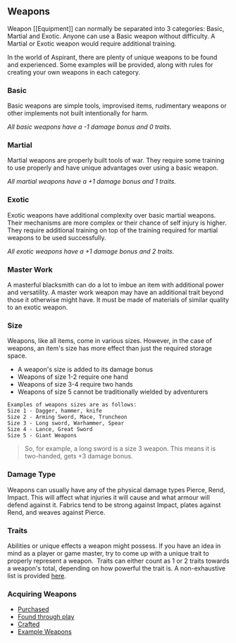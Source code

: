 ## Weapons
Weapon [[Equipment]] can normally be separated into 3 categories: Basic, Martial and Exotic. Anyone can use a Basic weapon without difficulty. A Martial or Exotic weapon would require additional training.

In the world of Aspirant, there are plenty of unique weapons to be found and experienced. Some examples will be provided, along with rules for creating your own weapons in each category.

### Basic
Basic weapons are simple tools, improvised items, rudimentary weapons or other implements not built intentionally for harm.

*All basic weapons have a -1 damage bonus and 0 traits.*

### Martial
Martial weapons are properly built tools of war. They require some training to use properly and have unique advantages over using a basic weapon.

*All martial weapons have a +1 damage bonus and 1 traits.*

### Exotic
Exotic weapons have additional complexity over basic martial weapons. Their mechanisms are more complex or their chance of self injury is higher. They require additional training on top of the training required for martial weapons to be used successfully.

*All exotic weapons have a +1 damage bonus and 2 traits.*

### Master Work
A masterful blacksmith can do a lot to imbue an item with additional power and versatility. A master work weapon may have an additional trait beyond those it otherwise might have. It must be made of materials of similar quality to an exotic weapon.

### Size
Weapons, like all items, come in various sizes. However, in the case of weapons, an item's size has more effect than just the required storage space. 
- A weapon's size is added to its damage bonus
- Weapons of size 1-2 require one hand
- Weapons of size 3-4 require two hands
- Weapons of size 5 cannot be traditionally wielded by adventurers

```
Examples of weapons sizes are as follows:
Size 1 - Dagger, hammer, knife
Size 2 - Arming Sword, Mace, Truncheon
Size 3 - Long sword, Warhammer, Spear
Size 4 - Lance, Great Sword
Size 5 - Giant Weapons
```

> So, for example, a long sword is a size 3 weapon. This means it is two-handed, gets +3 damage bonus.

### Damage Type
Weapons can usually have any of the physical damage types Pierce, Rend, Impact. This will affect what injuries it will cause and what armour will defend against it. Fabrics tend to be strong against Impact, plates against Rend, and weaves against Pierce. 

### Traits
Abilities or unique effects a weapon might possess. If you have an idea in mind as a player or game master, try to come up with a unique trait to properly represent a weapon.  Traits can either count as 1 or 2 traits towards a weapon's total, depending on how powerful the trait is. A non-exhaustive list is provided [here](Weapon-Traits). 

### Acquiring Weapons
* [Purchased](Services#Buying%20[Weapons](Weapons))
* [Found through play](Equipment#Looting)
* [Crafted](Designing-Weapons)
* [Example Weapons](Example-Weapons)

